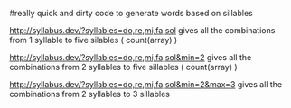 #really quick and dirty code to generate words based on sillables
 
http://syllabus.dev/?syllables=do,re,mi,fa,sol 
gives all the combinations from 1 syllable to five silables ( count(array) )
 
http://syllabus.dev/?syllables=do,re,mi,fa,sol&min=2
gives all the combinations from 2 syllables to five sillables ( count(array) )
 
http://syllabus.dev/?syllables=do,re,mi,fa,sol&min=2&max=3
gives all the combinations from 2 syllables to 3 sillables
 
